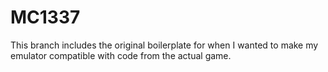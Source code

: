 # MC1337
This branch includes the original boilerplate for when I wanted to make my emulator compatible with code from the actual game.
